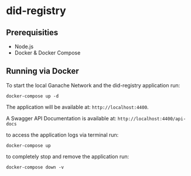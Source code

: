 # did-registry

## Prerequisities

* Node.js
* Docker & Docker Compose


## Running via Docker

To start the local Ganache Network and the did-registry application run:

```
docker-compose up -d
```

The application will be available at: ```http://localhost:4400```.

A Swagger API Documentation is available at: ```http://localhost:4400/api-docs```

to access the application logs via terminal run: 

```
docker-compose up
```

to completely stop and remove the application run: 

```
docker-compose down -v
```

